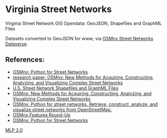 # Virginia Street Networks
Virginia Street Network GIS Opendata: GeoJSON, Shapefiles and GraphML Files

Datasets converted to GeoJSON for www; via [OSMnx Street Networks Dataverse](https://dataverse.harvard.edu/dataverse/osmnx-street-networks).

## References:  
* [OSMnx: Python for Street Networks](https://geoffboeing.com/2016/11/osmnx-python-street-networks/)  
* [research paper: OSMnx: New Methods for Acquiring, Constructing, Analyzing, and Visualizing Complex Street Networks](https://www.researchgate.net/publication/309738462_OSMnx_New_Methods_for_Acquiring_Constructing_Analyzing_and_Visualizing_Complex_Street_Networks)  
* [U.S. Street Network Shapefiles and GraphML Files](https://dataverse.harvard.edu/dataset.xhtml?persistentId=doi:10.7910/DVN/CUWWYJ)  
* [OSMnx: New Methods for Acquiring, Constructing, Analyzing, and Visualizing Complex Street Networks](https://geoffboeing.com/publications/osmnx-complex-street-networks/)  
* [OSMnx: Python for street networks. Retrieve, construct, analyze, and visualize street networks from OpenStreetMap.](https://github.com/gboeing/osmnx)  
* [OSMnx Features Round-Up](https://geoffboeing.com/2018/03/osmnx-features-roundup/)  
* [OSMnx: Python for Street Networks](https://geoffboeing.com/2016/11/osmnx-python-street-networks/)  

[MLP 2.0](https://www.mozilla.org/en-US/MPL/2.0/)

